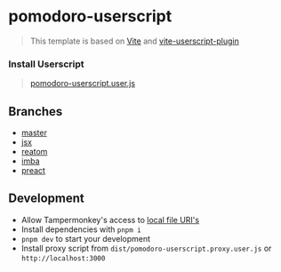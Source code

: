 # pomodoro-userscript

> This template is based on [Vite](https://vitejs.dev) and [vite-userscript-plugin](https://github.com/crashmax-dev/vite-userscript-plugin)

### Install Userscript

> [pomodoro-userscript.user.js](https://crashmax-dev.github.io/pomodoro-userscript/pomodoro-userscript.user.js)

## Branches

- [master](https://github.com/crashmax-dev/pomodoro-userscript)
- [jsx](https://github.com/crashmax-dev/pomodoro-userscript/tree/jsx)
- [reatom](https://github.com/crashmax-dev/pomodoro-userscript/tree/reatom)
- [imba](https://github.com/crashmax-dev/pomodoro-userscript/tree/imba)
- [preact](https://github.com/crashmax-dev/pomodoro-userscript/tree/preact)

## Development

- Allow Tampermonkey's access to [local file URI's](https://tampermonkey.net/faq.php?ext=dhdg#Q204)
- Install dependencies with `pnpm i`
- `pnpm dev` to start your development
- Install proxy script from `dist/pomodoro-userscript.proxy.user.js` or `http://localhost:3000`
